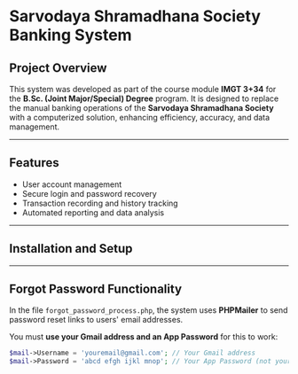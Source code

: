 # Sarvodaya Shramadhana Society Banking System

## Project Overview

This system was developed as part of the course module **IMGT 3+34** for the **B.Sc. (Joint Major/Special) Degree** program. It is designed to replace the manual banking operations of the **Sarvodaya Shramadhana Society** with a computerized solution, enhancing efficiency, accuracy, and data management.

---

## Features

- User account management  
- Secure login and password recovery  
- Transaction recording and history tracking  
- Automated reporting and data analysis  

---

## Installation and Setup


---

## Forgot Password Functionality

In the file `forgot_password_process.php`, the system uses **PHPMailer** to send password reset links to users' email addresses.

You must **use your Gmail address and an App Password** for this to work:

```php
$mail->Username = 'youremail@gmail.com'; // Your Gmail address
$mail->Password = 'abcd efgh ijkl mnop'; // Your App Password (not your Gmail password)
